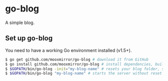 # go-blog
A simple blog.

## Set up go-blog
You need to have a working Go environment installed (v1.5+).

```bash
$ go get github.com/mooxmirror/go-blog # download it from GitHub
$ go install github.com/mooxmirror/go-blog # install dependencies, build it
$ $GOPATH/bin/go-blog -init="my-blog-name" # resets your blog folder, starts the server
$ $GOPATH/bin/go-blog "my-blog-name" # starts the server without reset
```
